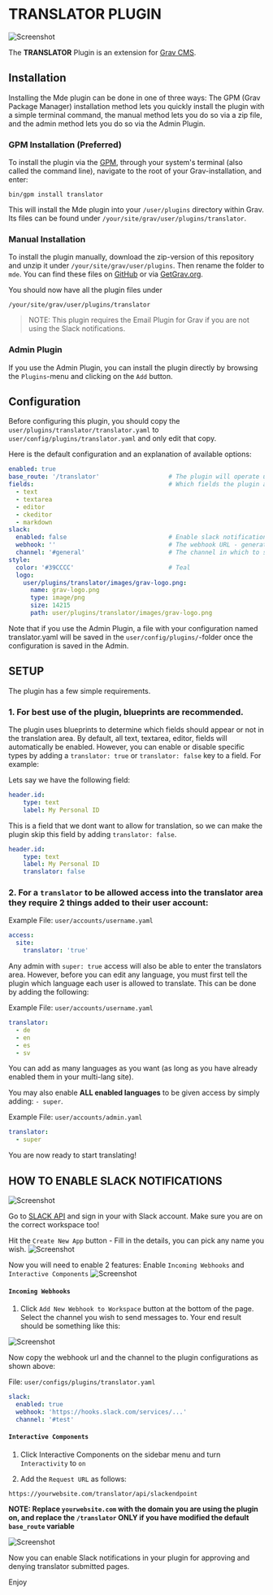 # TRANSLATOR PLUGIN

![Screenshot](screenshot.png)

The **TRANSLATOR** Plugin is an extension for [Grav CMS](http://github.com/getgrav/grav).

## Installation

Installing the Mde plugin can be done in one of three ways: The GPM (Grav Package Manager) installation method lets you quickly install the plugin with a simple terminal command, the manual method lets you do so via a zip file, and the admin method lets you do so via the Admin Plugin.

### GPM Installation (Preferred)

To install the plugin via the [GPM](http://learn.getgrav.org/advanced/grav-gpm), through your system's terminal (also called the command line), navigate to the root of your Grav-installation, and enter:

    bin/gpm install translator

This will install the Mde plugin into your `/user/plugins` directory within Grav. Its files can be found under `/your/site/grav/user/plugins/translator`.

### Manual Installation

To install the plugin manually, download the zip-version of this repository and unzip it under `/your/site/grav/user/plugins`. Then rename the folder to `mde`. You can find these files on [GitHub](https://github.com/ricardo118/grav-plugin-mde) or via [GetGrav.org](http://getgrav.org/downloads/plugins#extras).

You should now have all the plugin files under

    /your/site/grav/user/plugins/translator

> NOTE: This plugin requires the Email Plugin for Grav if you are not using the Slack notifications.

### Admin Plugin

If you use the Admin Plugin, you can install the plugin directly by browsing the `Plugins`-menu and clicking on the `Add` button.

## Configuration

Before configuring this plugin, you should copy the `user/plugins/translator/translator.yaml` to `user/config/plugins/translator.yaml` and only edit that copy.

Here is the default configuration and an explanation of available options:

```yaml
enabled: true
base_route: '/translator'                   # The plugin will operate under this route for all functionality.
fields:                                     # Which fields the plugin allows for translation, every other field is ignored
  - text
  - textarea
  - editor
  - ckeditor
  - markdown
slack:
  enabled: false                            # Enable slack notifications
  webhook: ''                               # The webhook URL - generate your own via slack developer app
  channel: '#general'                       # The channel in which to send the message
style:
  color: '#39CCCC'                          # Teal
  logo:
    user/plugins/translator/images/grav-logo.png:
      name: grav-logo.png
      type: image/png
      size: 14215
      path: user/plugins/translator/images/grav-logo.png
```

Note that if you use the Admin Plugin, a file with your configuration named translator.yaml will be saved in the `user/config/plugins/`-folder once the configuration is saved in the Admin.

## SETUP

The plugin has a few simple requirements.

### 1. For best use of the plugin, blueprints are recommended.
The plugin uses blueprints to determine which fields should appear or not in the translation area. By default, all text, textarea, editor, fields will automatically be enabled. However, you can enable or disable specific types by adding a `translator: true` or `translator: false` key to a field. For example:

Lets say we have the following field:
```yaml
header.id:
    type: text
    label: My Personal ID
```

This is a field that we dont want to allow for translation, so we can make the plugin skip this field by adding `translator: false`.

```yaml
header.id:
    type: text
    label: My Personal ID
    translator: false
```

### 2. For a `translator` to be allowed access into the translator area they require 2 things added to their user account:
Example File: `user/accounts/username.yaml`
```yaml
access:
  site:
    translator: 'true'
```

Any admin with `super: true` access will also be able to enter the translators area. However, before you can edit any language, you must first tell the plugin which language each user is allowed to translate. This can be done by adding the following:

Example File: `user/accounts/username.yaml`
```yaml
translator:
  - de
  - en
  - es
  - sv
```
You can add as many languages as you want (as long as you have already enabled them in your multi-lang site).

You may also enable **ALL enabled languages** to be given access by simply adding: `- super`.

Example File: `user/accounts/admin.yaml`
```yaml
translator:
  - super
```

You are now ready to start translating!

## HOW TO ENABLE SLACK NOTIFICATIONS

![Screenshot](images/slack-notification.png)

Go to [SLACK API](https://api.slack.com/apps) and sign in your with Slack account. Make sure you are on the correct workspace too!

Hit the `Create New App` button - Fill in the details, you can pick any name you wish.
![Screenshot](images/slack-app.png)

Now you will need to enable 2 features:
Enable `Incoming Webhooks` and `Interactive Components`
![Screenshot](images/features.png)

#### `Incoming Webhooks`

1. Click `Add New Webhook to Workspace` button at the bottom of the page. Select the channel you wish to send messages to.
Your end result should be something like this:

![Screenshot](images/webhook.png)

Now copy the webhook url and the channel to the plugin configurations as shown above:

File: `user/configs/plugins/translator.yaml`
```yaml
slack:
  enabled: true
  webhook: 'https://hooks.slack.com/services/...'
  channel: '#test'
```

#### `Interactive Components`

1. Click Interactive Components on the sidebar menu and turn `Interactivity` to `on`

2. Add the `Request URL` as follows:

`https://yourwebsite.com/translator/api/slackendpoint`

**NOTE: Replace `yourwebsite.com` with the domain you are using the plugin on, and replace the `/translator` **ONLY** if you have modified the default `base_route` variable**

![Screenshot](images/interactive.png)

Now you can enable Slack notifications in your plugin for approving and denying translator submitted pages.

Enjoy
